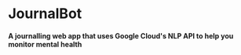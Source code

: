 # JournalBot
#### A journalling web app that uses Google Cloud's NLP API to help you  monitor mental health
